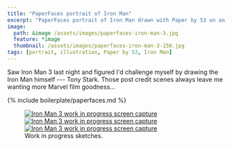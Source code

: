 ```yaml
---
title: "PaperFaces portrait of Iron Man"
excerpt: "PaperFaces portrait of Iron Man drawn with Paper by 53 on an iPad."
image: 
  path: &image /assets/images/paperfaces-iron-man-3.jpg 
  feature: *image
  thumbnail: /assets/images/paperfaces-iron-man-3-150.jpg
tags: [portrait, illustration, Paper by 53, Iron Man]
---
```


Saw Iron Man 3 last night and figured I'd challenge myself by drawing the Iron Man himself --- Tony Stark. Those post credit scenes always leave me wanting more Marvel film goodness…

{% include boilerplate/paperfaces.md %}

<figure class="third">
	<a href="/assets/images/paperfaces-iron-man-3-wip-1-lg.jpg" title="Background complete. Outlining the figure in pencil."><img src="/assets/images/paperfaces-iron-man-3-wip-1-230.jpg" alt="Iron Man 3 work in progress screen capture" /></a>
	<a href="/assets/images/paperfaces-iron-man-3-wip-2-lg.jpg" title="Blocking out shapes with the fountain pen."><img src="/assets/images/paperfaces-iron-man-3-wip-2-230.jpg" alt="Iron Man 3 work in progress screen capture" /></a>
	<a href="/assets/images/paperfaces-iron-man-3-wip-3-lg.jpg" title="Filling in shapes with the marker."><img src="/assets/images/paperfaces-iron-man-3-wip-3-230.jpg" alt="Iron Man 3 work in progress screen capture" /></a>
	<figcaption>Work in progress sketches.</figcaption>
</figure>
